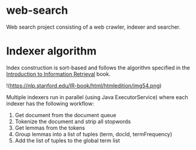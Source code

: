 # web-search
Web search project consisting of a web crawler, indexer and searcher.

# Indexer algorithm

Index construction is sort-based and follows the algorithm specified in the [Introduction to Information Retrieval](https://nlp.stanford.edu/IR-book/information-retrieval-book.html) book.

!(https://nlp.stanford.edu/IR-book/html/htmledition/img54.png)

Multiple indexers run in parallel (using Java ExecutorService) where each indexer has the following workflow:

1. Get document from the document queue
2. Tokenize the document and strip all stopwords
3. Get lemmas from the tokens
4. Group lemmas into a list of tuples (term, docId, termFrequency)
5. Add the list of tuples to the global term list
